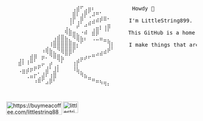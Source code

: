 <pre>
⠀⠀⠀⠀⠀⠀⠀⠀⠀⠀⠀⠀⠀⠀⠀⠀⠀⠀⠀⠀⠀⠀⠀⠀⠀
⠀⠀⠀⠀⠀⠀⠀⠀⠀⠀⠀⠀⠀⠀⠀⠀⠀⢠⣾⠋⣠⣶⠆⠀⠀⠀⠀⠀⠀⠀   Howdy 🤠
⠀⠀⠀⠀⠀⠀⠀⠀⠀⠀⠀⠀⠀⠀⠀⠀⠀⣿⠇⣰⡟⢁⠼⠛⢁⣀⠀⠀⠀⠀
⠀⠀⠀⠀⠀⠀⠀⠀⠀⠀⠀⠀⠀⠀⠀⠀⢸⡏⢠⡟⠀⣠⣴⠾⠟⠛⠁⠀⠀⠀  I'm LittleString899.
⠀⠀⠀⠀⠀⠀⠀⠀⠀⠀⠀⠀⠀⠀⠀⢠⡈⠀⠞⠀⠚⠉⢀⣤⡆⢰⡿⠀⠀⠀
⠀⠀⠀⠀⠀⠀⠀⠀⠀⠀⠀⠀⠀⢀⣀⠻⣿⣶⣄⠐⠾⠀⣾⡿⠀⠈⠁⠀⠀   This GitHub is a home for all my YouTube coding projects.
⠀⠀⠀⠀⠀⠀⠀⠀⠀⠀⠀⠀⣰⣿⣿⣷⣄⠙⢿⣷⠆⠀⠠⠤⠶⣤⣄⠀⠀⠀
⠀⠀⠀⠀⠀⠀⠀⠀⠀⠀⢀⠸⣿⣿⣿⣿⣿⣿⡆⠁⠀⠀⠀⠀⠀⠀⢹⡇⠀⠀  I make things that are cool.
⠀⠀⠀⠀⠀⠀⠀⠀⠀⠰⢿⣷⣄⠙⢿⣿⣿⠏⠀⠀⠀⠀⠀⢀⣠⣴⠟⠁⠀⠀
⠀⠀⠀⢀⡀⠀⣾⡿⠀⡶⠄⠙⠿⣿⣦⠉⠁⠀⢀⣤⡴⠖⠛⠉⠉⠀⠀⠀⠀⠀
⠀⠀⠀⣾⠇⠸⠛⠁⣀⡤⠀⡴⠀⡈⠃⠀⠀⢰⡟⠁⠀⠀⠀⠀⠀⠀⠀⠀⠀⠀
⠀⠀⠀⢀⣤⣴⡶⠟⠋⠀⣼⠃⣸⡇⠀⠀⠀⠸⣧⡀⠀⠀⠀⠀⠀⠀⠀⠀⠀⠀
⠀⠀⠀⠀⠉⢁⣤⡖⢁⣼⠏⢰⣿⠀⠀⠀⠀⠀⠈⠻⣦⣀⠀⠀⠀⠀⠀⠀⠀⠀
⠀⠀⠀⠀⠀⠀⠀⠰⠿⠋⣠⡿⠃⠀⠀⠀⠀⠀⠀⠀⠀⠉⠛⠶⢦⣤⡀⠀⠀⠀
⠀⠀⠀⠀⠀⠀⠀⠀⠀⠀⠀⠀⠀⠀⠀⠀⠀⠀⠀⠀⠀⠀⠀⠀⠀⠈⠁⠀⠀⠀

</pre>

<p>
  <a href="https://www.youtube.com/@littlestring899" target="blank"><img align="center" src="https://raw.githubusercontent.com/rahuldkjain/github-profile-readme-generator/master/src/images/icons/Social/youtube.svg" alt="littlestring899" height="30" width="40" /></a>
  <a href="https://buymeacoffee.com/littlestring889"> <img align="left" src="https://cdn.buymeacoffee.com/buttons/v2/default-yellow.png" height="35" width="147" alt="https://buymeacoffee.com/littlestring889" /></a>
</p>

<!--
**LittleString/LittleString** is a ✨ _special_ ✨ repository because its `README.md` (this file) appears on your GitHub profile.

Here are some ideas to get you started:

- 🔭 I’m currently working on ...
- 🌱 I’m currently learning ...
- 👯 I’m looking to collaborate on ...
- 🤔 I’m looking for help with ...
- 💬 Ask me about ...
- 📫 How to reach me: ...
- 😄 Pronouns: ...
- ⚡ Fun fact: ...
-->
